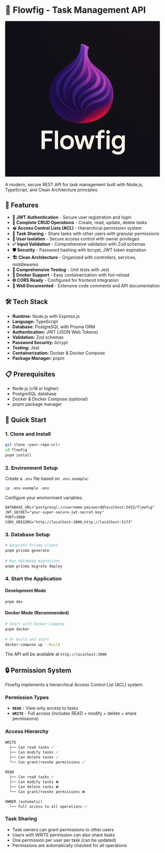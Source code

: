 # 🌱 Flowfig - Task Management API

![Flowfig Logo](assets/flowfig-logo.png)

A modern, secure REST API for task management built with Node.js, TypeScript, and Clean Architecture principles.

## 🚀 Features

- **🔐 JWT Authentication** - Secure user registration and login
- **📝 Complete CRUD Operations** - Create, read, update, delete tasks
- **� Access Control Lists (ACL)** - Hierarchical permission system
- **👥 Task Sharing** - Share tasks with other users with granular permissions
- **👤 User Isolation** - Secure access control with owner privileges
- **✅ Input Validation** - Comprehensive validation with Zod schemas
- **🛡️ Security** - Password hashing with bcrypt, JWT token expiration
- **🏗️ Clean Architecture** - Organized with controllers, services, middlewares
- **🧪 Comprehensive Testing** - Unit tests with Jest
- **🐳 Docker Support** - Easy containerization with hot-reload
- **🌐 CORS Ready** - Configured for frontend integration
- **📖 Well Documented** - Extensive code comments and API documentation

## 🛠️ Tech Stack

- **Runtime:** Node.js with Express.js
- **Language:** TypeScript
- **Database:** PostgreSQL with Prisma ORM
- **Authentication:** JWT (JSON Web Tokens)
- **Validation:** Zod schemas
- **Password Security:** bcrypt
- **Testing:** Jest
- **Containerization:** Docker & Docker Compose
- **Package Manager:** pnpm

## 📋 Prerequisites

- Node.js (v18 or higher)
- PostgreSQL database
- Docker & Docker Compose (optional)
- pnpm package manager

## 🚀 Quick Start

### 1. Clone and Install

```bash
git clone <your-repo-url>
cd flowfig
pnpm install
```

### 2. Environment Setup

Create a `.env` file based on `.env.exemple`:

```bash
cp .env.exemple .env
```

Configure your environment variables:

```env
DATABASE_URL="postgresql://username:password@localhost:5432/flowfig"
JWT_SECRET="your-super-secure-jwt-secret-key"
PORT=3000
CORS_ORIGINS="http://localhost:3000,http://localhost:5173"
```

### 3. Database Setup

```bash
# Generate Prisma client
pnpm prisma generate

# Run database migrations
pnpm prisma migrate deploy
```

### 4. Start the Application

#### Development Mode

```bash
pnpm dev
```

#### Docker Mode (Recommended)

```bash
# Start with Docker Compose
pnpm docker

# Or build and start
docker-compose up --build
```

The API will be available at `http://localhost:3000`

## 🔒 Permission System

Flowfig implements a hierarchical Access Control List (ACL) system:

### Permission Types

- **`READ`** - View only access to tasks
- **`WRITE`** - Full access (includes READ + modify + delete + share permissions)

### Access Hierarchy

```text
WRITE
  ├── Can read tasks ✅
  ├── Can modify tasks ✅
  ├── Can delete tasks ✅
  └── Can grant/revoke permissions ✅

READ
  ├── Can read tasks ✅
  ├── Can modify tasks ❌
  ├── Can delete tasks ❌
  └── Can grant/revoke permissions ❌

OWNER (automatic)
  └── Full access to all operations ✅
```

### Task Sharing

- Task owners can grant permissions to other users
- Users with WRITE permission can also share tasks
- One permission per user per task (can be updated)
- Permissions are automatically checked for all operations
